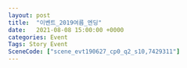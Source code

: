 ```yaml
---
layout: post
title:  "이벤트_2019여름_엔딩"
date:   2021-08-08 15:00:00 +0000
categories: Event
Tags: Story Event
SceneCode: ["scene_evt190627_cp0_q2_s10,7429311"]
---
```

